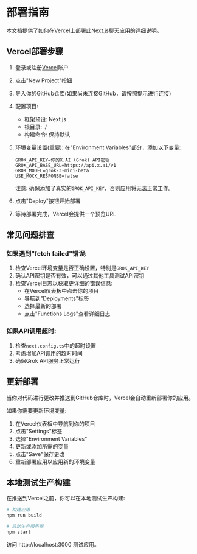 # 部署指南

本文档提供了如何在Vercel上部署此Next.js聊天应用的详细说明。

## Vercel部署步骤

1. 登录或注册[Vercel](https://vercel.com)账户

2. 点击"New Project"按钮

3. 导入你的GitHub仓库(如果尚未连接GitHub，请按照提示进行连接)

4. 配置项目:
   - 框架预设: Next.js
   - 根目录: ./
   - 构建命令: 保持默认

5. 环境变量设置(重要):
   在"Environment Variables"部分，添加以下变量:

   ```
   GROK_API_KEY=你的X.AI (Grok) API密钥
   GROK_API_BASE_URL=https://api.x.ai/v1
   GROK_MODEL=grok-3-mini-beta
   USE_MOCK_RESPONSE=false
   ```

   注意: 确保添加了真实的`GROK_API_KEY`，否则应用将无法正常工作。

6. 点击"Deploy"按钮开始部署

7. 等待部署完成，Vercel会提供一个预览URL

## 常见问题排查

### 如果遇到"fetch failed"错误:

1. 检查Vercel环境变量是否正确设置，特别是`GROK_API_KEY`
2. 确认API密钥是否有效，可以通过其他工具测试API密钥
3. 检查Vercel日志以获取更详细的错误信息:
   - 在Vercel仪表板中点击你的项目
   - 导航到"Deployments"标签
   - 选择最新的部署
   - 点击"Functions Logs"查看详细日志

### 如果API调用超时:

1. 检查`next.config.ts`中的超时设置
2. 考虑增加API调用的超时时间
3. 确保Grok API服务正常运行

## 更新部署

当你对代码进行更改并推送到GitHub仓库时，Vercel会自动重新部署你的应用。

如果你需要更新环境变量:
1. 在Vercel仪表板中导航到你的项目
2. 点击"Settings"标签
3. 选择"Environment Variables"
4. 更新或添加所需的变量
5. 点击"Save"保存更改
6. 重新部署应用以应用新的环境变量

## 本地测试生产构建

在推送到Vercel之前，你可以在本地测试生产构建:

```bash
# 构建应用
npm run build

# 启动生产服务器
npm start
```

访问 http://localhost:3000 测试应用。
